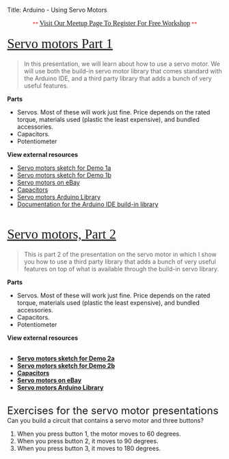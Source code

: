 Title: Arduino - Using Servo Motors

<div class="jumbotron">
<div class="container-fluid">

<h2 class="section-title" data-lecture-id="276211" data-lecture-url="/courses/arduino-sbs/lectures/276211" data-next-lecture-id="276212" data-next-lecture-url="/courses/arduino-sbs/lectures/276212" data-previous-lecture-id="276210" data-previous-lecture-url="/courses/arduino-sbs/lectures/276210" id="lecture_heading" style="box-sizing: border-box; color: #333333; font-family: proxima; font-size: 31px; line-height: 41px; margin-bottom: 18px; margin-top: 10px; text-align: center;">
<span style="color: red; font-family: 'Times New Roman'; font-size: small; font-weight: normal; line-height: normal;">**&nbsp;</span><a href="http://www.meetup.com/HackerSpaceTech/" rel="nofollow" style="font-family: 'Times New Roman'; font-size: medium; font-weight: normal; line-height: normal; text-align: center;" target="_blank">Visit Our Meetup Page To Register For Free Workshop</a><span style="color: red; font-family: 'Times New Roman'; font-size: small; font-weight: normal; line-height: normal;">&nbsp;**</span></h2>
<h2 class="section-title" data-lecture-id="276211" data-lecture-url="/courses/arduino-sbs/lectures/276211" data-next-lecture-id="276212" data-next-lecture-url="/courses/arduino-sbs/lectures/276212" data-previous-lecture-id="276210" data-previous-lecture-url="/courses/arduino-sbs/lectures/276210" id="lecture_heading" style="box-sizing: border-box; color: #333333; font-family: Proxima; font-size: 31px; line-height: 41px; margin-bottom: 18px; margin-top: 10px;">
<a href="http://txplore.tv/courses/arduino-sbs/lectures/276211?affcode=6107_xiz8dp9c" rel="nofollow" style="font-weight: normal;" target="_blank">Servo motors Part 1</a></h2>
<blockquote class="tr_bq">
In this presentation, we will learn about how to use a servo motor. We will use both the build-in servo motor library that comes standard with the Arduino IDE, and a third party library that adds a bunch of very useful features.</blockquote>
<b>Parts</b><br />
<ul>
<li>Servos. Most of these will work just fine. Price depends on the rated torque, materials used (plastic the least expensive), and bundled accessories.</li>
<li>Capacitors.</li>
<li>Potentiometer</li>
</ul>
<div>
<b>View external resources</b><br />
<ul>
<li><a href="https://github.com/futureshocked/arduino_sbs/blob/master/Servo%20Motors/servo_motors_Demo_1a/servo_motors_Demo_1a.ino">Servo motors sketch for Demo 1a</a></li>
<li><a href="https://github.com/futureshocked/arduino_sbs/blob/master/Servo%20Motors/servo_motors_Demo_1b/servo_motors_Demo_1b.ino">Servo motors sketch for Demo 1b</a></li>
<li><a href="http://www.ebay.com.au/sch/i.html?_trksid=p2050601.m570.l1313.TR0.TRC0.Xservo+motor&amp;_nkw=servo+motor&amp;_sacat=0&amp;_from=R40">Servo motors on eBay</a></li>
<li><a href="http://www.ebay.com.au/itm/5-x-330-F-50V-High-Temp-Electrolytic-Capacitor-330uF-/200969948648?pt=AU_B_I_Electrical_Test_Equipment&amp;hash=item2ecabe0de8&amp;_uhb=1">Capacitors</a></li>
<li><a href="https://github.com/netlabtoolkit/VarSpeedServo">Servo motors Arduino Library</a></li>
<li><a href="http://arduino.cc/en/reference/servo">Documentation for the Arduino IDE build-in library</a></li>
</ul>
<br /></div>
<div>
<h2 class="section-title" data-lecture-id="276212" data-lecture-url="/courses/arduino-sbs/lectures/276212" data-next-lecture-id="276213" data-next-lecture-url="/courses/arduino-sbs/lectures/276213" data-previous-lecture-id="276211" data-previous-lecture-url="/courses/arduino-sbs/lectures/276211" id="lecture_heading" style="box-sizing: border-box; color: #333333; font-family: Proxima; font-size: 31px; line-height: 41px; margin-bottom: 18px; margin-top: 10px;">
<a href="http://txplore.tv/courses/arduino-sbs/lectures/276212?affcode=6107_xiz8dp9c" rel="nofollow" style="font-weight: normal;" target="_blank">Servo motors, Part 2</a></h2>
</div>
<blockquote class="tr_bq">
This is part 2 of the presentation on the servo motor in which I show you how to use a third party library that adds a bunch of very useful features on top of what is available through the build-in servo library.</blockquote>
<b>Parts</b><br />
<ul>
<li>Servos. Most of these will work just fine. Price depends on the rated torque, materials used (plastic the least expensive), and bundled accessories.</li>
<li>Capacitors.</li>
<li>Potentiometer</li>
</ul>
<b>View external resources</b><br />
<div>
<b></b><br />
<ul><b>
<li><a href="https://github.com/futureshocked/arduino_sbs/blob/master/Servo%20Motors/servo_motors_Demo_2a/servo_motors_Demo_2a.ino">Servo motors sketch for Demo 2a</a></li>
<li><a href="https://github.com/futureshocked/arduino_sbs/blob/master/Servo%20Motors/servo_motors_Demo_2b/servo_motors_Demo_2b.ino">Servo motors sketch for Demo 2b</a></li>
<li><a href="http://www.ebay.com.au/itm/5-x-330-F-50V-High-Temp-Electrolytic-Capacitor-330uF-/200969948648?pt=AU_B_I_Electrical_Test_Equipment&amp;hash=item2ecabe0de8&amp;_uhb=1">Capacitors</a></li>
<li><a href="http://www.ebay.com.au/itm/5-x-330-F-50V-High-Temp-Electrolytic-Capacitor-330uF-/200969948648?pt=AU_B_I_Electrical_Test_Equipment&amp;hash=item2ecabe0de8&amp;_uhb=1">Servo motors on eBay</a></li>
<li><a href="https://github.com/netlabtoolkit/VarSpeedServo">Servo motors Arduino Library</a></li>
</b></ul>
<b>
</b>
<br />
<div>
<span style="font-size: x-large;">Exercises for the servo motor presentations</span></div>
<b>
</b>
Can you build a circuit that contains a servo motor and three buttons?<br />
<ol>
<li>When you press button 1, the motor moves to 60 degrees.</li>
<li>When you press button 2, it moves to 90 degrees.</li>
<li>When you press button 3, it moves to 180 degrees.</li>
</ol>
</div>


</div></div>